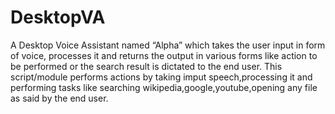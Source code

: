 # DesktopVA
A Desktop Voice Assistant named “Alpha”  which takes the user input in form of voice, processes it and returns the output in various forms like action to be performed or the search result is dictated to the end user.
This script/module performs actions by taking imput speech,processing it and performing tasks like searching wikipedia,google,youtube,opening any file as said by the end user.
